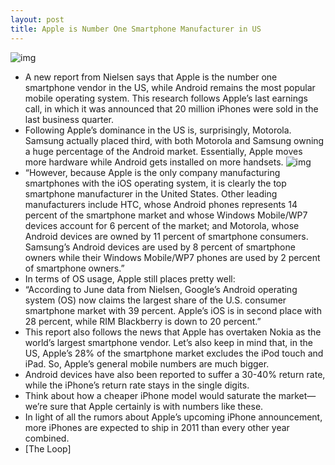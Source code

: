 ```yaml
---
layout: post
title: Apple is Number One Smartphone Manufacturer in US
---
```

![img](http://media.idownloadblog.com/wp-content/uploads/2011/06/SuperiPhone.png)
* A new report from Nielsen says that Apple is the number one smartphone vendor in the US, while Android remains the most popular mobile operating system. This research follows Apple’s last earnings call, in which it was announced that 20 million iPhones were sold in the last business quarter.
* Following Apple’s dominance in the US is, surprisingly, Motorola. Samsung actually placed third, with both Motorola and Samsung owning a huge percentage of the Android market. Essentially, Apple moves more hardware while Android gets installed on more handsets.
![img](http://media.idownloadblog.com/wp-content/uploads/2011/07/june-2011-smartphone-share.png)
* “However, because Apple is the only company manufacturing smartphones with the iOS operating system, it is clearly the top smartphone manufacturer in the United States. Other leading manufacturers include HTC, whose Android phones represents 14 percent of the smartphone market and whose Windows Mobile/WP7 devices account for 6 percent of the market; and Motorola, whose Android devices are owned by 11 percent of smartphone consumers. Samsung’s Android devices are used by 8 percent of smartphone owners while their Windows Mobile/WP7 phones are used by 2 percent of smartphone owners.”
* In terms of OS usage, Apple still places pretty well:
* “According to June data from Nielsen, Google’s Android operating system (OS) now claims the largest share of the U.S. consumer smartphone market with 39 percent. Apple’s iOS is in second place with 28 percent, while RIM Blackberry is down to 20 percent.”
* This report also follows the news that Apple has overtaken Nokia as the world’s largest smartphone vendor. Let’s also keep in mind that, in the US, Apple’s 28% of the smartphone market excludes the iPod touch and iPad. So, Apple’s general mobile numbers are much bigger.
* Android devices have also been reported to suffer a 30-40% return rate, while the iPhone’s return rate stays in the single digits.
* Think about how a cheaper iPhone model would saturate the market— we’re sure that Apple certainly is with numbers like these.
* In light of all the rumors about Apple’s upcoming iPhone announcement, more iPhones are expected to ship in 2011 than every other year combined.
* [The Loop]

